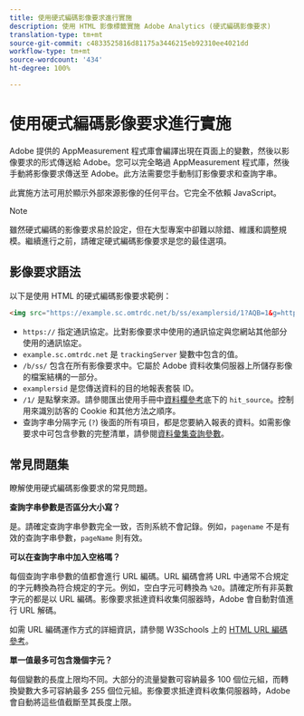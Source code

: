 ```yaml
---
title: 使用硬式編碼影像要求進行實施
description: 使用 HTML 影像標籤實施 Adobe Analytics (硬式編碼影像要求)
translation-type: tm+mt
source-git-commit: c4833525816d81175a3446215eb92310ee4021dd
workflow-type: tm+mt
source-wordcount: '434'
ht-degree: 100%

---
```



# 使用硬式編碼影像要求進行實施

Adobe 提供的 AppMeasurement 程式庫會編譯出現在頁面上的變數，然後以影像要求的形式傳送給 Adobe。您可以完全略過 AppMeasurement 程式庫，然後手動將影像要求傳送至 Adobe。此方法需要您手動制訂影像要求和查詢字串。

此實施方法可用於顯示外部來源影像的任何平台。它完全不依賴 JavaScript。

>[!NOTE]
>
> 雖然硬式編碼的影像要求易於設定，但在大型專案中卻難以除錯、維護和調整規模。繼續進行之前，請確定硬式編碼影像要求是您的最佳選項。

## 影像要求語法

以下是使用 HTML 的硬式編碼影像要求範例：

```html
<img src="https://example.sc.omtrdc.net/b/ss/examplersid/1?AQB=1&g=http%3A%2F%2Fexample.com&pageName=Example%20hardcoded%20hit&v1=Example%20value&AQE=1"/>
```

* `https://` 指定通訊協定。比對影像要求中使用的通訊協定與您網站其他部分使用的通訊協定。
* `example.sc.omtrdc.net` 是 `trackingServer` 變數中包含的值。
* `/b/ss/` 包含在所有影像要求中。它屬於 Adobe 資料收集伺服器上所儲存影像的檔案結構的一部分。
* `examplersid` 是您傳送資料的目的地報表套裝 ID。
* `/1/` 是點擊來源。請參閱匯出使用手冊中[資料欄參考](../../export/analytics-data-feed/c-df-contents/datafeeds-reference.md)底下的 `hit_source`。控制用來識別訪客的 Cookie 和其他方法之順序。
* 查詢字串分隔字元 (`?`) 後面的所有項目，都是您要納入報表的資料。如需影像要求中可包含參數的完整清單，請參閱[資料彙集查詢參數](../validate/query-parameters.md)。

## 常見問題集

瞭解使用硬式編碼影像要求的常見問題。

**查詢字串參數是否區分大小寫？**

是。請確定查詢字串參數完全一致，否則系統不會記錄。例如，`pagename` 不是有效的查詢字串參數，`pageName` 則有效。

**可以在查詢字串中加入空格嗎？**

每個查詢字串參數的值都會進行 URL 編碼。URL 編碼會將 URL 中通常不合規定的字元轉換為符合規定的字元。例如，空白字元可轉換為 `%20`。請確定所有非英數字元的都是以 URL 編碼。影像要求抵達資料收集伺服器時，Adobe 會自動對值進行 URL 解碼。

如需 URL 編碼運作方式的詳細資訊，請參閱 W3Schools 上的 [HTML URL 編碼參考](https://www.w3schools.com/tags/ref_urlencode.asp)。

**單一值最多可包含幾個字元？**

每個變數的長度上限均不同。大部分的流量變數可容納最多 100 個位元組，而轉換變數大多可容納最多 255 個位元組。影像要求抵達資料收集伺服器時，Adobe 會自動將這些值截斷至其長度上限。
